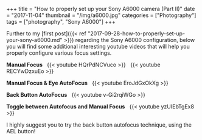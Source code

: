 +++
title = "How to properly set up your Sony A6000 camera (Part II)"
date = "2017-11-04"
thumbnail = "/img/a6000.jpg"
categories = ["Photography"]
tags = ["photography", "Sony A6000"]
+++

Further to my [first post]({{< ref "2017-09-28-how-to-properly-set-up-your-sony-a6000.md" >}})
regarding the Sony A6000 configuration, below you will find some 
additional interesting youtube videos that will help you properly configure various focus settings.


**Manual Focus**
&nbsp;
{{< youtube HQrPdNCVuco >}}
&nbsp;
{{< youtube RECYwDzxuEo >}}
&nbsp;

**Manual Focus & Eye AutoFocus**
&nbsp;
{{< youtube EroJdGxOkXg >}}

**Back Button AutoFocus**
&nbsp;
{{< youtube v-Gi2rqiWGo >}}
&nbsp;

**Toggle between Autofocus and Manual Focus**
&nbsp;
{{< youtube yzUIEbTgEx8 >}}
&nbsp;


I highly suggest you to try the back button autofocus technique, using the AEL button!
 